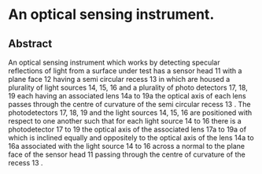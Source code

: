 # An optical sensing instrument.

## Abstract
An optical sensing instrument which works by detecting specular reflections of light from a surface under test has a sensor head 11 with a plane face 12 having a semi circular recess 13 in which are housed a plurality of light sources 14, 15, 16 and a plurality of photo detectors 17, 18, 19 each having an associated lens 14a to 19a the optical axis of each lens passes through the centre of curvature of the semi circular recess 13 . The photodetectors 17, 18, 19 and the light sources 14, 15, 16 are positioned with respect to one another such that for each light source 14 to 16 there is a photodetector 17 to 19 the optical axis of the associated lens 17a to 19a of which is inclined equally and oppositely to the optical axis of the lens 14a to 16a associated with the light source 14 to 16 across a normal to the plane face of the sensor head 11 passing through the centre of curvature of the recess 13 .